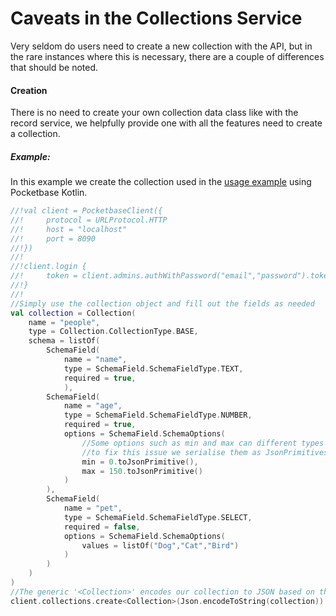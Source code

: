 # Caveats in the Collections Service

Very seldom do users need to create a new collection with the API, but in the rare instances where this is necessary,
there are a couple of differences that should be noted.

#### Creation

There is no need to create your own collection data class like with the record service, we helpfully provide one with
all the features need to create a collection.

##### Example:

In this example we create the collection used in the [usage example](usage.md#calling-the-pocketbase-api) using
Pocketbase Kotlin.

```kotlin
//!val client = PocketbaseClient({
//!     protocol = URLProtocol.HTTP
//!     host = "localhost"
//!     port = 8090
//!})
//!
//!client.login {
//!     token = client.admins.authWithPassword("email","password").token
//!}
//! 
//Simply use the collection object and fill out the fields as needed
val collection = Collection(
    name = "people",
    type = Collection.CollectionType.BASE,
    schema = listOf(
        SchemaField(
            name = "name",
            type = SchemaField.SchemaFieldType.TEXT,
            required = true,
            ),
        SchemaField(
            name = "age",
            type = SchemaField.SchemaFieldType.NUMBER,
            required = true,
            options = SchemaField.SchemaOptions(
                //Some options such as min and max can different types
                //to fix this issue we serialise them as JsonPrimitives
                min = 0.toJsonPrimitive(),
                max = 150.toJsonPrimitive()
            )
        ),
        SchemaField(
            name = "pet",
            type = SchemaField.SchemaFieldType.SELECT,
            required = false,
            options = SchemaField.SchemaOptions(
                values = listOf("Dog","Cat","Bird")
            )
        )
    )
) 
//The generic '<Collection>' encodes our collection to JSON based on the Collection class
client.collections.create<Collection>(Json.encodeToString(collection))
```